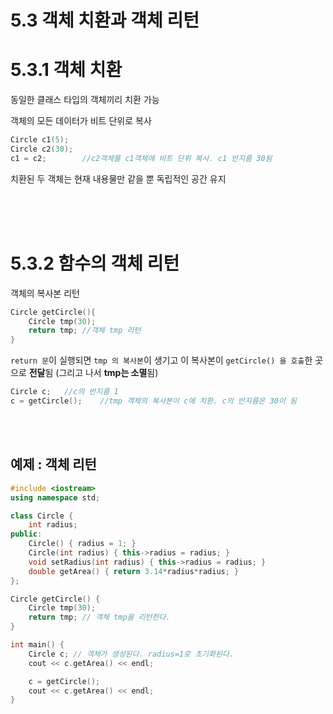 # 5.3 객체 치환과 객체 리턴

# 5.3.1 객체 치환

동일한 클래스 타입의 객체끼리 치환 가능

객체의 모든 데이터가 비트 단위로 복사

```cpp
Circle c1(5);
Circle c2(30);
c1 = c2;        //c2객체를 c1객체에 비트 단위 복사. c1 반지름 30됨
``` 

치환된 두 객체는 현재 내용물만 같을 뿐 독립적인 공간 유지

<br />
<br />
<br />

# 5.3.2 함수의 객체 리턴

객체의 복사본 리턴 

```cpp
Circle getCircle(){
    Circle tmp(30);
    return tmp; //객체 tmp 리턴
}
``` 

`return 문`이 실행되면 `tmp 의 복사본`이 생기고 이 복사본이 `getCircle() 을 호출`한 곳으로 **전달**됨 (그리고 나서 **tmp는 소멸**됨)

```cpp
Circle c;   //c의 반지름 1
c = getCircle();    //tmp 객체의 복사본이 c에 치환. c의 반지름은 30이 됨
``` 

<br />
<br />

## 예제 : 객체 리턴
```cpp
#include <iostream>
using namespace std;

class Circle {
	int radius;
public:
	Circle() { radius = 1; }
	Circle(int radius) { this->radius = radius; }
	void setRadius(int radius) { this->radius = radius; }
	double getArea() { return 3.14*radius*radius; }
};

Circle getCircle() {
	Circle tmp(30);
	return tmp; // 객체 tmp을 리턴한다.
}

int main() {
	Circle c; // 객체가 생성된다. radius=1로 초기화된다.
	cout << c.getArea() << endl;

	c = getCircle(); 
	cout << c.getArea() << endl;
}
```

